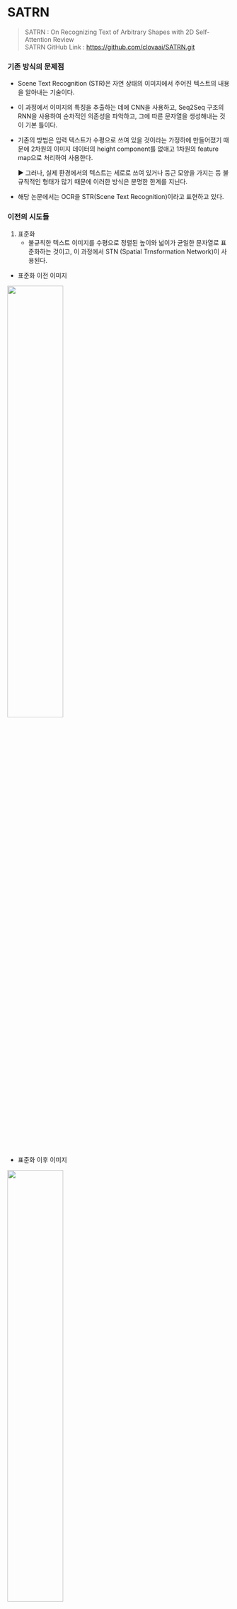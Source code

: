 # SATRN
> SATRN : On Recognizing Text of Arbitrary Shapes with 2D Self-Attention Review   
> SATRN GitHub Link : https://github.com/clovaai/SATRN.git
    
### 기존 방식의 문제점
* Scene Text Recognition (STR)은 자연 상태의 이미지에서 주어진 텍스트의 내용을 알아내는 기술이다. 
* 이 과정에서 이미지의 특징을 추출하는 데에 CNN을 사용하고, Seq2Seq 구조의 RNN을 사용하여 순차적인 의존성을 파악하고, 그에 따른 문자열을 생성해내는 것이 기본 틀이다.
* 기존의 방법은 입력 텍스트가 수평으로 쓰여 있을 것이라는 가정하에 만들어졌기 때문에 2차원의 이미지 데이터의 height component를 없애고 1차원의 feature map으로 처리하여 사용한다.
  
  ▶️ 그러나, 실제 환경에서의 텍스트는 세로로 쓰여 있거나 둥근 모양을 가지는 등 불규칙적인 형태가 많기 때문에 이러한 방식은 분명한 한계를 지닌다.
* 해당 논문에서는 OCR을 STR(Scene Text Recognition)이라고 표현하고 있다.
      
### 이전의 시도들
1. 표준화
   * 불규칙한 텍스트 이미지를 수평으로 정렬된 높이와 넓이가 균일한 문자열로 표준화하는 것이고, 이 과정에서 STN (Spatial Trnsformation Network)이 사용된다.
* 표준화 이전 이미지
     
<p align="left"><img src="https://blog.kakaocdn.net/dn/Bz3w7/btqHsbeK8ob/BUVKKjMtCgvpzo9NqQdkVk/img.jpg" width="50%" height="50%"></p>  

* 표준화 이후 이미지
<p align="left"><img src="https://blog.kakaocdn.net/dn/cOGe3f/btqHgrp8D1l/MW4tU3IpCvfZfcmhJyLuh1/img.jpg" width="50%" height="50%"></p>

   ▶️ STN (Spatial Trnsformation Network)을 이용한 표준화의 **문제점**
     * 수직으로 쓰인 글자와 같이 표준과 너무 동떨어진 입력 이미지는 표준화하기 어렵다.
     * 무엇보다 변환의 종류가 셀 수 없이 다양한데, 이를 수작업으로 하나하나 지정할 수밖에 없다.
     * 표준화 과정에서 이미지의 디테일이 손상된다.

2. 2차원 Feature map의 사용
   * 문제의 원인이었던 1차원 feature map 대신 height component를 유지하여 2차원 feature map을 추출하는 방법이 제시되었다.
   * 좋은 해결책이지만, 여전히 Deep CNN을 기반으로 한 feature extractor를 사용하다보니 이미지 내의 문자들 간의 공간적 관계(어떻게 배열되어 있는지)를 포착할 수 없다는 한계점이 있었다.

    
### SATRN (Self-Attention Text Recognition Network)
>Clova AI는 상기의 한계점을 극복하기 위해 원래는 1D sequential data에서 순서상의 의존도를 파악하기 위해 제시된 모델인 Transformer를 2D feature map에서 공간적 의존도를 파악하기 위해 몇 가지의 수정을 거쳤다.   
>이를 통해 얻게 된 SATRN 모델에서 다음과 같은 3가지 성과를 거두었다고 말하고 있다.

1️⃣ Self-Attention 메커니즘을 기반으로 한 네트워크를 제시함으로써 "불규칙한" 데이터셋들에 대해 SOTA 성능을 성취   
2️⃣ Transformer의 encoder가 2D input에 적합하도록 개선하였으며, 속도와 메모리 사용량에 있어서의 우수성을 입증할 분석 자료 제공   
3️⃣ Self-Attention이 일반 STR 과제뿐 아니라 multi-line / heavily rotated text에 대해서도 잘 작동한다는 것에 대한 실증적 분석 제공   
<p align="center"><img src="https://blog.kakaocdn.net/dn/b7K7Kr/btqIz4GgwGk/1Qw3kwBdQ40wKKDudMws91/img.png" width="50%" height="60%"></p>

#### Encoder
>SATRN 구조에서 가장 핵심이 되는 encoder 부분이다.    
>간단하게 말하자면 SATRN은 Transformer를 STR task에 맞게 변형시킨 모델이다.

* Shallow CNN Block
  * SATRN은 우선 input image를 프로세싱하기 위해 Shallow CNN Block을 사용한다.
  * 특히나 연산량 부담이 많은 Self-Attention에서 input image의 모든 정보를 그대로 전달하는 것은 연산 비용에 있어서 커다란 부담이 될 수 있기 때문에 기본적인 패턴 및 구성 정보를 추출해내고 추상화하는 과정을 통해 그런 부담을 줄여준다.
  * 여기서 shallow는 neural network가 한 개의 hidden layer를 가지고 있다는 것을 의미하지만 'block'이라고 명시되어있는 만큼, 3X3 커널의 Convolutional Layer와 2X2 커널의 Max pooling Layer로 구성된 CNN이 2개 있는 구조로 구성되어있다.

* A2DPE(Adaptive 2D Positional Encoding)
  * RNN structure와 같이 순차적으로 token을 받지 않아 입력값들의 순서를 알 수 없다는 점을 보완하기 위해 positional vector를 도입한 Transformer와 같이 SATRN 또한 무작위적으로 배열된 character들의 위치 정보를 파악하기 위해서 2D로 확장된 positional vector를 도입한다.
<p align="center"><img src="https://blog.kakaocdn.net/dn/bViuHA/btqIH46at5u/BBq6AKiRNvUiA2jPHaYMGK/img.png" width="30%" height="30%"></p>
 
* Scale factor
  * 먼저 다양한 input feature map에 대해 일정한 기준으로 표준화를 해주어야 할 필요성이 있기 때문에 scale factor $α(E)$와 $β(E)$를 통해 각각 세로축과 가로축의 상대적인 비율을 조정하여 height와 width의 positional encoding에 반영한다.
  * 여기서 $g(E)$는 $E$에서의 모든 feature를 average pooling한 값을 뜻한다.
<p align="center"><img src="https://blog.kakaocdn.net/dn/bPoWyv/btqIycLPej2/UgUwFwBkbNXCFbqMPGJLjk/img.png" width="30%" height="30%"></p>

#### A2DPE
<p align="center"><img src="https://blog.kakaocdn.net/dn/bskjKI/btqIvDWVx22/kNiZuLcXtlPoixf89Dt8hk/img.png" width="30%" height="30%"></p>

* positional encoding
  * 최종 positional vector는 위의 scale factor를 height와 width의 sinusoidal positional encoding에 곱해줌으로써 결정된다.
  * sinusoidal positional encoding은 위와 같이 계산되며, 여기서 $p$는 position에서의, $i$는 hidden dimension에서의 인덱스값이고, $D$는 총 hidden dimension 값이다.
  * 이와 같이 계산된 A2DPE는 위와 같이 더해져 $(h, w)$에 있는 entry 값이 key vector, (h', w')에 있는 entry 값이 query vector로 작용했을 때의 attention weight을 계산하는 데에 쓰인다.
<p align="center"><img src="https://blog.kakaocdn.net/dn/bfiak8/btqIxYzv6IU/7GLaSMunOZ7YfKYVA9eUX0/img.png" width="50%" height="50%"></p>

  * Locality-aware feedforward layer
    * 위의 여러 층의 Self-Attention을 이용한 A2DPE가 긴 범위에서의 공간적 의존도를 파악하는 데에 쓰였다면, locality-aware feedforward layer는 국소적인 공간 의존도를 파악하는데에 사용된다.
    * 기존의 point-wise feedforward layer에서 Depthwise 3X3 convolution layer를 더함으로써 더 효율성을 높였다.
   
### 결과
<p align="center"><img src="https://blog.kakaocdn.net/dn/xOgjB/btqIz4TWj3H/BPw5zglbvqsDX8PNEHjSWK/img.png" width="80%" height="80%"></p>

* 위는 SATRN과 여타 STR 기법들의 Accuracy를 비교한 표이며, SATRN은 목표했던 불규칙적인 데이터셋에 대해 최고의 성능을 갱신했을 뿐 아니라 일부 규칙적 데이터셋에 대해서도 1위의 성능을 기록하고 있다.        
* 물론 아직 개선의 여지가 남아있는 수치이지만 앞으로 많은 STR 모델들에 Transformer가 적용되지 않을까 하는 기대를 품어봄직한 성과이다.
